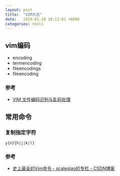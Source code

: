 ```yaml
---
layout: post
title:  "VIM大法"
date:   2019-01-10 10:12:01 +0800
categories: tools
---
```


## vim编码

* encoding
* termencoding
* fileencodings
* fileencoding

### 参考
* [VIM 文件编码识别与乱码处理](http://edyfox.codecarver.org/html/vim_fileencodings_detection.html)

## 常用命令
### 复制指定字符
`y{n}{h|j|k|l} ` 

### 参考
* [史上最全的Vim命令 - scaleqiao的专栏 - CSDN博客](https://blog.csdn.net/scaleqiao/article/details/45153379)
